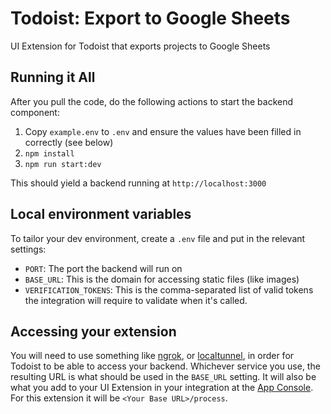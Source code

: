 # Todoist: Export to Google Sheets

UI Extension for Todoist that exports projects to Google Sheets

## Running it All

After you pull the code, do the following actions to start the backend component:

1. Copy `example.env` to `.env` and ensure the values have been filled in correctly (see below)
2. `npm install`
3. `npm run start:dev`

This should yield a backend running at `http://localhost:3000`

## Local environment variables

To tailor your dev environment, create a `.env` file and put in the relevant settings:

-   `PORT`: The port the backend will run on
-   `BASE_URL`: This is the domain for accessing static files (like images)
-   `VERIFICATION_TOKENS`: This is the comma-separated list of valid tokens the integration will require to validate when it's called.

## Accessing your extension

You will need to use something like [ngrok](https://ngrok.com/), or [localtunnel](http://localtunnel.github.io/www/), in order for Todoist to be able to access your backend. Whichever service you use, the resulting URL is what should be used in the `BASE_URL` setting. It will also be what you add to your UI Extension in your integration at the [App Console](https://todoist.com/app_console). For this extension it will be `<Your Base URL>/process`.
